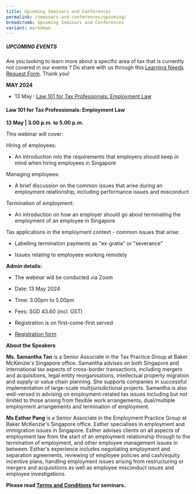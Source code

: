 ```yaml
---
title: Upcoming Seminars and Conferences
permalink: /seminars-and-conferences/upcoming/
breadcrumb: Upcoming Seminars and Conferences
variant: markdown
---
```

##### **UPCOMING EVENTS**
Are you looking to learn more about a specific area of tax that is currently not covered in our events ? 
Do share with us through this [Learning Needs Request Form](https://form.gov.sg/5d2c51283703d80011e52615). Thank you!

**MAY 2024**
* 13 May : [Law 101 for Tax Professionals: Employment Law](#13may-ta-id)


<a id="13may-ta-id"></a>
#### **Law 101 for Tax Professionals: Employment Law**<br>
**13 May | 3.00 p.m. to 5.00 p.m.**

This webinar will cover:

Hiring of employees:

* An introduction into the requirements that employers should keep in mind when hiring employees in Singapore

Managing employees:

* A brief discussion on the common issues that arise during an employment relationship, including performance issues and misconduct

Termination of employment:

* An introduction on how an employer should go about terminating the employment of an employee in Singapore

Tax applications in the employment context - common issues that arise:

* Labelling termination payments as "ex-gratia" or "severance"

* Issues relating to employees working remotely

**Admin details:**

* The webinar will be conducted via Zoom

* Date: 13 May 2024

* Time: 3.00pm to 5.00pm

* Fees: SGD 43.60 (incl. GST)

* Registration is on first-come-first served

* [Registration form](https://form.gov.sg/6628c87260c8ced1b516bc32)


**About the Speakers**

**Ms. Samantha Tan** is a Senior Associate in the Tax Practice Group at Baker McKenzie's Singapore office. Samantha advises on both Singapore and international tax aspects of cross-border transactions, including mergers and acquisitions, legal entity reorganisations, intellectual property migration and supply or value chain planning. She supports companies in successful implementation of large-scale multijurisdictional projects. Samantha is also well-versed in advising on employment-related tax issues including but not limited to those arising from flexible work arrangements, dual/multiple employment arrangements and termination of employment.

**Ms Esther Pang** is a Senior Associate in the Employment Practice Group at Baker McKenzie's Singapore office. Esther specialises in employment and immigration issues in Singapore. Esther advises clients on all aspects of employment law from the start of an employment relationship through to the termination of employment, and other employee management issues in between. Esther's experience includes negotiating employment and separation agreements, reviewing of employee policies and cash/equity incentive plans, handling employment issues arising from restructuring or mergers and acquisitions as well as employee misconduct issues and employee investigations.



**Please read [Terms and Conditions](https://production-iras-tax-academy.netlify.com/executive-tax-programmes/terms-and-conditions/) for seminars.**